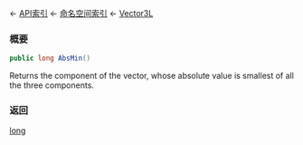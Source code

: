 ← [API索引](Api-Index) ← [命名空间索引](Namespace-Index) ← [Vector3L](VRageMath.Vector3L)

### 概要

```csharp
public long AbsMin()
```

Returns the component of the vector, whose absolute value is smallest of all the three components.

### 返回

[long](https://docs.microsoft.com/en-us/dotnet/api/System.Int64?view=netframework-4.6)

